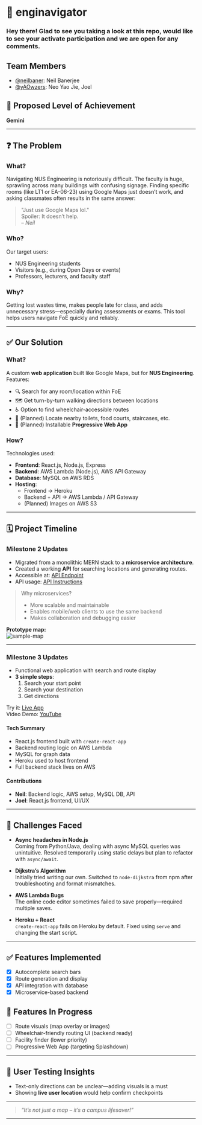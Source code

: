  # 🧭 enginavigator

### Hey there! Glad to see you taking a look at this repo, would like to see your activate participation and we are open for any comments.

## Team Members

- [@neilbaner](https://github.com/neilbaner): Neil Banerjee  
- [@yAOwzers](https://github.com/yAOwzers): Neo Yao Jie, Joel

## 🚀 Proposed Level of Achievement

**Gemini**

---

## ❓ The Problem

### What?

Navigating NUS Engineering is notoriously difficult. The faculty is huge, sprawling across many buildings with confusing signage. Finding specific rooms (like LT1 or EA-06-23) using Google Maps just doesn’t work, and asking classmates often results in the same answer:  
> "Just use Google Maps lol."  
Spoiler: It doesn’t help.  
– *Neil*

### Who?

Our target users:

- NUS Engineering students  
- Visitors (e.g., during Open Days or events)  
- Professors, lecturers, and faculty staff  

### Why?

Getting lost wastes time, makes people late for class, and adds unnecessary stress—especially during assessments or exams. This tool helps users navigate FoE quickly and reliably.

---

## ✅ Our Solution

### What?

A custom **web application** built like Google Maps, but for **NUS Engineering**. Features:

- 🔍 Search for any room/location within FoE  
- 🗺️ Get turn-by-turn walking directions between locations  
- ♿ Option to find wheelchair-accessible routes  
- 🚻 (Planned) Locate nearby toilets, food courts, staircases, etc.  
- 📱 (Planned) Installable **Progressive Web App**

### How?

Technologies used:

- **Frontend**: React.js, Node.js, Express  
- **Backend**: AWS Lambda (Node.js), AWS API Gateway  
- **Database**: MySQL on AWS RDS  
- **Hosting**:  
  - Frontend → Heroku  
  - Backend + API → AWS Lambda / API Gateway  
  - (Planned) Images on AWS S3  

---

## 🗓️ Project Timeline

### Milestone 2 Updates

- Migrated from a monolithic MERN stack to a **microservice architecture**.
- Created a working **API** for searching locations and generating routes.  
- Accessible at: [API Endpoint](https://0997tcpnme.execute-api.us-east-1.amazonaws.com/testing/)  
- API usage: [API Instructions](https://github.com/neilbaner/enginavigator/blob/master/api_instructions.md)

> Why microservices?
> - More scalable and maintainable
> - Enables mobile/web clients to use the same backend
> - Makes collaboration and debugging easier

**Prototype map:**  
![sample-map](https://github.com/NeilBaner/enginavigator/blob/master/prototype_one_map.jpg)

---

### Milestone 3 Updates

- Functional web application with search and route display  
- **3 simple steps**:  
  1. Search your start point  
  2. Search your destination  
  3. Get directions

Try it: [Live App](https://bit.ly/2WSc6zm)  
Video Demo: [YouTube](https://youtu.be/ppMojLehukI)

#### Tech Summary

- React.js frontend built with `create-react-app`
- Backend routing logic on AWS Lambda
- MySQL for graph data
- Heroku used to host frontend  
- Full backend stack lives on AWS

#### Contributions

- **Neil**: Backend logic, AWS setup, MySQL DB, API  
- **Joel**: React.js frontend, UI/UX  

---

## 🧩 Challenges Faced

- **Async headaches in Node.js**  
  Coming from Python/Java, dealing with async MySQL queries was unintuitive. Resolved temporarily using static delays but plan to refactor with `async/await`.

- **Dijkstra’s Algorithm**  
  Initially tried writing our own. Switched to `node-dijkstra` from npm after troubleshooting and format mismatches.

- **AWS Lambda Bugs**  
  The online code editor sometimes failed to save properly—required multiple saves.

- **Heroku + React**  
  `create-react-app` fails on Heroku by default. Fixed using `serve` and changing the start script.

---

## ✅ Features Implemented

- [x] Autocomplete search bars  
- [x] Route generation and display  
- [x] API integration with database  
- [x] Microservice-based backend  

## 🔧 Features In Progress

- [ ] Route visuals (map overlay or images)  
- [ ] Wheelchair-friendly routing UI (backend ready)  
- [ ] Facility finder (lower priority)  
- [ ] Progressive Web App (targeting Splashdown)

---

## 🧪 User Testing Insights

- Text-only directions can be unclear—adding visuals is a must  
- Showing **live user location** would help confirm checkpoints

---

> *“It’s not just a map – it’s a campus lifesaver!”*

---
